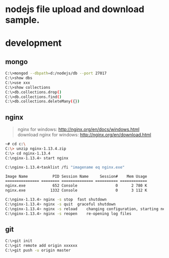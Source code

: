 # nodejs file upload and download sample.

# development

## mongo

```bash
C:\>mongod --dbpath=d:/nodejs/db --port 27017
C:\>show dbs
C:\>use xxx
C:\>show collections
C:\>db.collections.drop()
C:\>db.collections.find()
C:\>db.collections.deleteMany({})
```

## nginx

> nginx for windows: http://nginx.org/en/docs/windows.html  
> download nginx for windows: http://nginx.org/en/download.html  

```bash
~# cd c:\
C:\> unzip nginx-1.13.4.zip
C:\> cd nginx-1.13.4
C:\nginx-1.13.4> start nginx

C:\nginx-1.13.4>tasklist /fi "imagename eq nginx.exe"

Image Name           PID Session Name     Session#    Mem Usage
=============== ======== ============== ========== ============
nginx.exe            652 Console                 0      2 780 K
nginx.exe           1332 Console                 0      3 112 K

C:\nginx-1.13.4> nginx -s stop	fast shutdown
C:\nginx-1.13.4> nginx -s quit	graceful shutdown
C:\nginx-1.13.4> nginx -s reload	changing configuration, starting new worker processes with a new configuration, graceful shutdown of old worker processes
C:\nginx-1.13.4> nginx -s reopen	re-opening log files
```

## git

```bash
C:\>git init
C:\>git remote add origin xxxxxx
C:\>git push -u origin master
```
